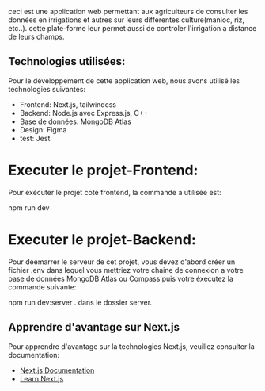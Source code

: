 ceci est une application web permettant aux agriculteurs de consulter les données en irrigations et autres sur leurs différentes culture(manioc, riz, etc..). cette plate-forme leur permet aussi de controler l'irrigation a distance de leurs champs. 


## Technologies utilisées:

Pour le développement de cette application web, nous avons utilisé les technologies suivantes:
- Frontend: Next.js, tailwindcss
- Backend: Node.js avec Express.js, C++
- Base de données: MongoDB Atlas
- Design: Figma
- test: Jest


# Executer le projet-Frontend:

Pour exécuter le projet coté frontend, la commande a utilisée est:

npm run dev

# Executer le projet-Backend:

Pour déémarrer le serveur de cet projet, vous devez d'abord créer un fichier .env dans lequel vous mettriez votre chaine de connexion a votre base de données MongoDB Atlas ou Compass
puis votre éxecutez la commande suivante: 

npm run dev:server . dans le dossier server.






## Apprendre d'avantage sur Next.js

Pour apprendre d'avantage sur la technologies Next.js, veuillez consulter la documentation:

- [Next.js Documentation](https://nextjs.org/docs) 
- [Learn Next.js](https://nextjs.org/learn) 


